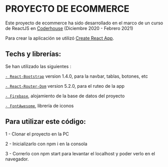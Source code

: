 # PROYECTO DE ECOMMERCE

Este proyecto de ecommerce ha sido desarrollado en el marco de un curso de ReactJS en [Coderhouse](https://www.coderhouse.com) (Diciembre 2020 - Febrero 2021)

Para crear la aplicación se utilizó [Create React App](https://github.com/facebook/create-react-app).

## Techs y librerías:

Se han utilizado las siguientes :

[`- React-Bootstrap`](https://react-bootstrap.github.io/) version 1.4.0, para la navbar, tablas, botones, etc

[`- React-Router-Dom`](https://reactrouter.com/) version 5.2.0, para el ruteo de la app

[`- Firebase`](https://firebase.google.com/), alojamiento de la base de datos del proyecto


[`- FontAwesome`](https://fontawesome.com/how-to-use/on-the-web/using-with/react), librería de iconos



## Para utilizar este código:
1 - Clonar el proyecto en la PC

2 - Inicializarlo con npm i en la consola

3 - Correrlo con npm start para levantar el localhost y poder verlo en el navegador.

